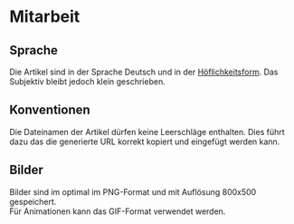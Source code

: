 # Mitarbeit

## Sprache

Die Artikel sind in der Sprache Deutsch und in der [Höflichkeitsform](https://de.wikipedia.org/wiki/H%C3%B6flichkeitsform). Das Subjektiv bleibt jedoch klein geschrieben.

## Konventionen

Die Dateinamen der Artikel dürfen keine Leerschläge enthalten. Dies führt dazu das die generierte URL korrekt kopiert und eingefügt werden kann.

## Bilder

Bilder sind im optimal im PNG-Format und mit Auflösung 800x500 gespeichert.  
Für Animationen kann das GIF-Format verwendet werden.